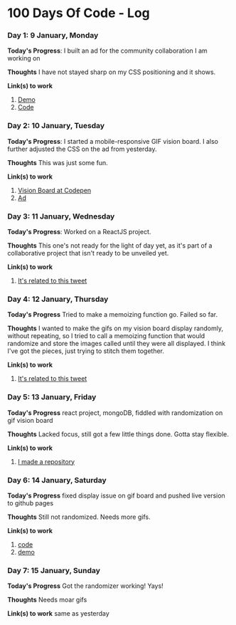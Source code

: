 # 100 Days Of Code - Log

### Day 1: 9 January, Monday

**Today's Progress**: I built an ad for the community collaboration I am working on

**Thoughts** I have not stayed sharp on my CSS positioning and it shows.

**Link(s) to work**
1. [Demo](http://baker-natalie.github.io/Codette-club-ad/html/index.html)
2. [Code](https://github.com/baker-natalie/micro-projects/tree/master/Codette-club-ad)


### Day 2: 10 January, Tuesday

**Today's Progress**: I started a mobile-responsive GIF vision board. I also further adjusted the CSS on the ad from yesterday.

**Thoughts** This was just some fun.

**Link(s) to work**
1. [Vision Board at Codepen](http://codepen.io/nataliebaker/pen/KaVoER)
2. [Ad](https://github.com/baker-natalie/micro-projects/tree/master/Codette-club-ad)

### Day 3: 11 January, Wednesday

**Today's Progress**: Worked on a ReactJS project.

**Thoughts** This one's not ready for the light of day yet, as it's part of a collaborative project that isn't ready to be unveiled yet.

**Link(s) to work**
1. [It's related to this tweet](https://twitter.com/ohcodinglady/status/819377749454422016)

### Day 4: 12 January, Thursday

**Today's Progress** Tried to make a memoizing function go. Failed so far.

**Thoughts** I wanted to make the gifs on my vision board display randomly, without repeating, so I tried to call a memoizing function that would randomize and store the images called until they were all displayed. I think I've got the pieces, just trying to stitch them together.

**Link(s) to work**
1. [It's related to this tweet](https://twitter.com/ohcodinglady/status/819780183422943232)

### Day 5: 13 January, Friday

**Today's Progress** react project, mongoDB, fiddled with randomization on gif vision board

**Thoughts** Lacked focus, still got a few little things done. Gotta stay flexible. 

**Link(s) to work**
1. [I made a repository](https://github.com/baker-natalie/gif-board)

### Day 6: 14 January, Saturday

**Today's Progress** fixed display issue on gif board and pushed live version to github pages

**Thoughts** Still not randomized. Needs more gifs.

**Link(s) to work**
1. [code](https://github.com/baker-natalie)
2. [demo](http://baker-natalie.github.io/GIFboard/)

### Day 7: 15 January, Sunday

**Today's Progress** Got the randomizer working! Yays!

**Thoughts** Needs moar gifs

**Link(s) to work**
same as yesterday
